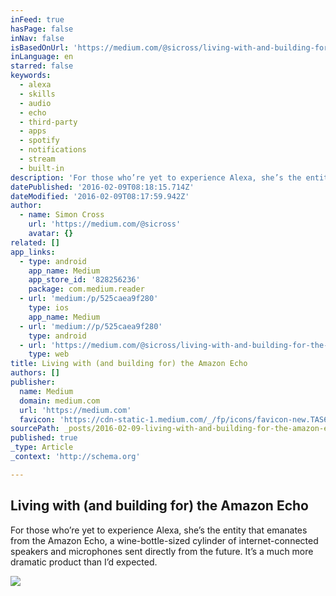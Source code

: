 ```yaml
---
inFeed: true
hasPage: false
inNav: false
isBasedOnUrl: 'https://medium.com/@sicross/living-with-and-building-for-the-amazon-echo-525caea9f280#.fzbce5e7h'
inLanguage: en
starred: false
keywords:
  - alexa
  - skills
  - audio
  - echo
  - third-party
  - apps
  - spotify
  - notifications
  - stream
  - built-in
description: 'For those who’re yet to experience Alexa, she’s the entity that emanates from the Amazon Echo, a wine-bottle-sized cylinder of internet-connected speakers and microphones sent directly from the future. It’s a much more dramatic product than I’d expected.'
datePublished: '2016-02-09T08:18:15.714Z'
dateModified: '2016-02-09T08:17:59.942Z'
author:
  - name: Simon Cross
    url: 'https://medium.com/@sicross'
    avatar: {}
related: []
app_links:
  - type: android
    app_name: Medium
    app_store_id: '828256236'
    package: com.medium.reader
  - url: 'medium:/p/525caea9f280'
    type: ios
    app_name: Medium
  - url: 'medium://p/525caea9f280'
    type: android
  - url: 'https://medium.com/@sicross/living-with-and-building-for-the-amazon-echo-525caea9f280'
    type: web
title: Living with (and building for) the Amazon Echo
authors: []
publisher:
  name: Medium
  domain: medium.com
  url: 'https://medium.com'
  favicon: 'https://cdn-static-1.medium.com/_/fp/icons/favicon-new.TAS6uQ-Y7kcKgi0xjcYHXw.ico'
sourcePath: _posts/2016-02-09-living-with-and-building-for-the-amazon-echo.md
published: true
_type: Article
_context: 'http://schema.org'

---
```

<article style=""><h1>Living with (and building for) the Amazon Echo</h1><p>For those who’re yet to experience Alexa, she’s the entity that emanates from the Amazon Echo, a wine-bottle-sized cylinder of internet-connected speakers and microphones sent directly from the future. It’s a much more dramatic product than I’d expected.</p><img src="https://s3-us-west-2.amazonaws.com/the-grid-img/p/10cc000959fb1a67232932c57491c803f8aecd74.jpg" /></article>